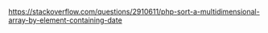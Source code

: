 https://stackoverflow.com/questions/2910611/php-sort-a-multidimensional-array-by-element-containing-date
